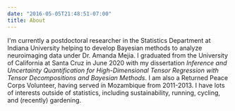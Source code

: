 ```yaml
---
date: "2016-05-05T21:48:51-07:00"
title: About
---
```


I'm currently a postdoctoral researcher in the Statistics Department at Indiana University helping to develop Bayesian methods to analyze neuroimaging data under Dr. Amanda Mejia. I graduated from the University of California at Santa Cruz in June 2020 with my dissertation *Inference and Uncertainty Quantification for High-Dimensional Tensor Regression with Tensor Decompositions and Bayesian Methods*. I am also a Returned Peace Corps Volunteer, having served in Mozambique from 2011-2013. I have lots of interests outside of statistics, including sustainability, running, cycling, and (recently) gardening.